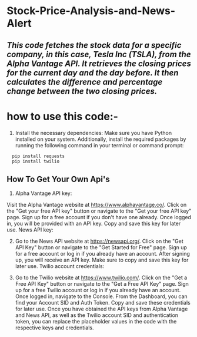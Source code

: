 # **Stock-Price-Analysis-and-News-Alert**
## _This code fetches the stock data for a specific company, in this case, Tesla Inc (TSLA), from the Alpha Vantage API. It retrieves the closing prices for the current day and the day before. It then calculates the difference and percentage change between the two closing prices._

# how to use this code:-

1. Install the necessary dependencies: Make sure you have Python installed on your system. Additionally, install the required packages by running the following command in your terminal or command prompt:
```
  pip install requests
  pip install twilio
```
## How To Get Your Own Api's
1. Alpha Vantage API key:

Visit the Alpha Vantage website at https://www.alphavantage.co/.
Click on the "Get your free API key" button or navigate to the "Get your free API key" page.
Sign up for a free account if you don't have one already.
Once logged in, you will be provided with an API key. Copy and save this key for later use.
News API key:

2. Go to the News API website at https://newsapi.org/.
Click on the "Get API Key" button or navigate to the "Get Started for Free" page.
Sign up for a free account or log in if you already have an account.
After signing up, you will receive an API key. Make sure to copy and save this key for later use.
Twilio account credentials:

3. Go to the Twilio website at https://www.twilio.com/.
Click on the "Get a Free API Key" button or navigate to the "Get a Free API Key" page.
Sign up for a free Twilio account or log in if you already have an account.
Once logged in, navigate to the Console.
From the Dashboard, you can find your Account SID and Auth Token. Copy and save these credentials for later use.
Once you have obtained the API keys from Alpha Vantage and News API, as well as the Twilio account SID and authentication token, you can replace the placeholder values in the code with the respective keys and credentials.

